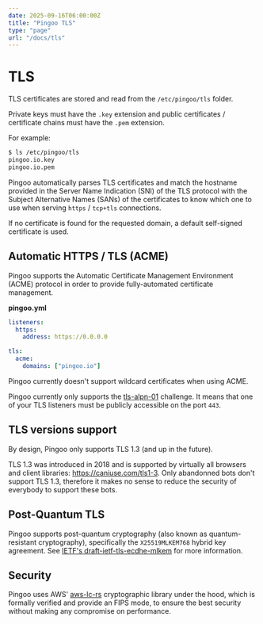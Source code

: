 ```yaml
---
date: 2025-09-16T06:00:00Z
title: "Pingoo TLS"
type: "page"
url: "/docs/tls"
---
```


# TLS


TLS certificates are stored and read from the `/etc/pingoo/tls` folder.

Private keys must have the `.key` extension and public certificates / certificate chains must have the `.pem` extension.

For example:
```bash
$ ls /etc/pingoo/tls
pingoo.io.key
pingoo.io.pem
```

Pingoo automatically parses TLS certificates and match the hostname provided in the Server Name Indication (SNI) of the TLS protocol with the Subject Alternative Names (SANs) of the certificates to know which one to use when serving `https` / `tcp+tls` connections.

If no certificate is found for the requested domain, a default self-signed certificate is used.


## Automatic HTTPS / TLS (ACME)

Pingoo supports the Automatic Certificate Management Environment (ACME) protocol in order to provide fully-automated certificate management.

**pingoo.yml**
```yml
listeners:
  https:
    address: https://0.0.0.0

tls:
  acme:
    domains: ["pingoo.io"]
```

Pingoo currently doesn't support wildcard certificates when using ACME.

Pingoo currently only supports the [tls-alpn-01](https://letsencrypt.org/docs/challenge-types/#tls-alpn-01) challenge. It means that one of your TLS listeners must be publicly accessible on the port `443`.



## TLS versions support

By design, Pingoo only supports TLS 1.3 (and up in the future).

TLS 1.3 was introduced in 2018 and is supported by virtually all browsers and client libraries: https://caniuse.com/tls1-3. Only abandonned bots don't support TLS 1.3, therefore it makes no sense to reduce the security of everybody to support these bots.


## Post-Quantum TLS

Pingoo supports post-quantum cryptography (also known as quantum-resistant cryptography), specifically the `X25519MLKEM768` hybrid key agreement. See [IETF's draft-ietf-tls-ecdhe-mlkem](https://datatracker.ietf.org/doc/draft-ietf-tls-ecdhe-mlkem/) for more information.


## Security

Pingoo uses AWS' [aws-lc-rs](https://github.com/aws/aws-lc-rs) cryptographic library under the hood, which is formally verified and provide an FIPS mode, to ensure the best security without making any compromise on performance.
